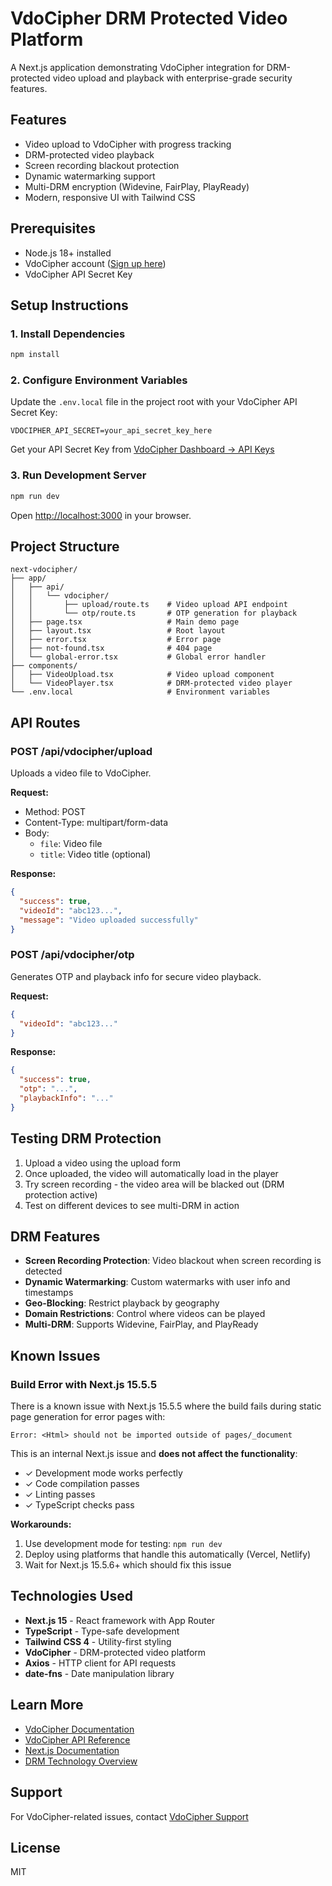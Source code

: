 # VdoCipher DRM Protected Video Platform

A Next.js application demonstrating VdoCipher integration for DRM-protected video upload and playback with enterprise-grade security features.

## Features

- Video upload to VdoCipher with progress tracking
- DRM-protected video playback
- Screen recording blackout protection
- Dynamic watermarking support
- Multi-DRM encryption (Widevine, FairPlay, PlayReady)
- Modern, responsive UI with Tailwind CSS

## Prerequisites

- Node.js 18+ installed
- VdoCipher account ([Sign up here](https://www.vdocipher.com/))
- VdoCipher API Secret Key

## Setup Instructions

### 1. Install Dependencies

```bash
npm install
```

### 2. Configure Environment Variables

Update the `.env.local` file in the project root with your VdoCipher API Secret Key:

```env
VDOCIPHER_API_SECRET=your_api_secret_key_here
```

Get your API Secret Key from [VdoCipher Dashboard → API Keys](https://www.vdocipher.com/dashboard/config/apikeys)

### 3. Run Development Server

```bash
npm run dev
```

Open [http://localhost:3000](http://localhost:3000) in your browser.

## Project Structure

```
next-vdocipher/
├── app/
│   ├── api/
│   │   └── vdocipher/
│   │       ├── upload/route.ts    # Video upload API endpoint
│   │       └── otp/route.ts       # OTP generation for playback
│   ├── page.tsx                   # Main demo page
│   ├── layout.tsx                 # Root layout
│   ├── error.tsx                  # Error page
│   ├── not-found.tsx              # 404 page
│   └── global-error.tsx           # Global error handler
├── components/
│   ├── VideoUpload.tsx            # Video upload component
│   └── VideoPlayer.tsx            # DRM-protected video player
└── .env.local                     # Environment variables
```

## API Routes

### POST /api/vdocipher/upload

Uploads a video file to VdoCipher.

**Request:**
- Method: POST
- Content-Type: multipart/form-data
- Body:
  - `file`: Video file
  - `title`: Video title (optional)

**Response:**
```json
{
  "success": true,
  "videoId": "abc123...",
  "message": "Video uploaded successfully"
}
```

### POST /api/vdocipher/otp

Generates OTP and playback info for secure video playback.

**Request:**
```json
{
  "videoId": "abc123..."
}
```

**Response:**
```json
{
  "success": true,
  "otp": "...",
  "playbackInfo": "..."
}
```

## Testing DRM Protection

1. Upload a video using the upload form
2. Once uploaded, the video will automatically load in the player
3. Try screen recording - the video area will be blacked out (DRM protection active)
4. Test on different devices to see multi-DRM in action

## DRM Features

- **Screen Recording Protection**: Video blackout when screen recording is detected
- **Dynamic Watermarking**: Custom watermarks with user info and timestamps
- **Geo-Blocking**: Restrict playback by geography
- **Domain Restrictions**: Control where videos can be played
- **Multi-DRM**: Supports Widevine, FairPlay, and PlayReady

## Known Issues

### Build Error with Next.js 15.5.5

There is a known issue with Next.js 15.5.5 where the build fails during static page generation for error pages with:

```
Error: <Html> should not be imported outside of pages/_document
```

This is an internal Next.js issue and **does not affect the functionality**:
- ✓ Development mode works perfectly
- ✓ Code compilation passes
- ✓ Linting passes
- ✓ TypeScript checks pass

**Workarounds:**
1. Use development mode for testing: `npm run dev`
2. Deploy using platforms that handle this automatically (Vercel, Netlify)
3. Wait for Next.js 15.5.6+ which should fix this issue

## Technologies Used

- **Next.js 15** - React framework with App Router
- **TypeScript** - Type-safe development
- **Tailwind CSS 4** - Utility-first styling
- **VdoCipher** - DRM-protected video platform
- **Axios** - HTTP client for API requests
- **date-fns** - Date manipulation library

## Learn More

- [VdoCipher Documentation](https://www.vdocipher.com/docs)
- [VdoCipher API Reference](https://www.vdocipher.com/docs/api)
- [Next.js Documentation](https://nextjs.org/docs)
- [DRM Technology Overview](https://www.vdocipher.com/blog/2019/02/what-is-drm-digital-rights-management/)

## Support

For VdoCipher-related issues, contact [VdoCipher Support](https://www.vdocipher.com/support)

## License

MIT

